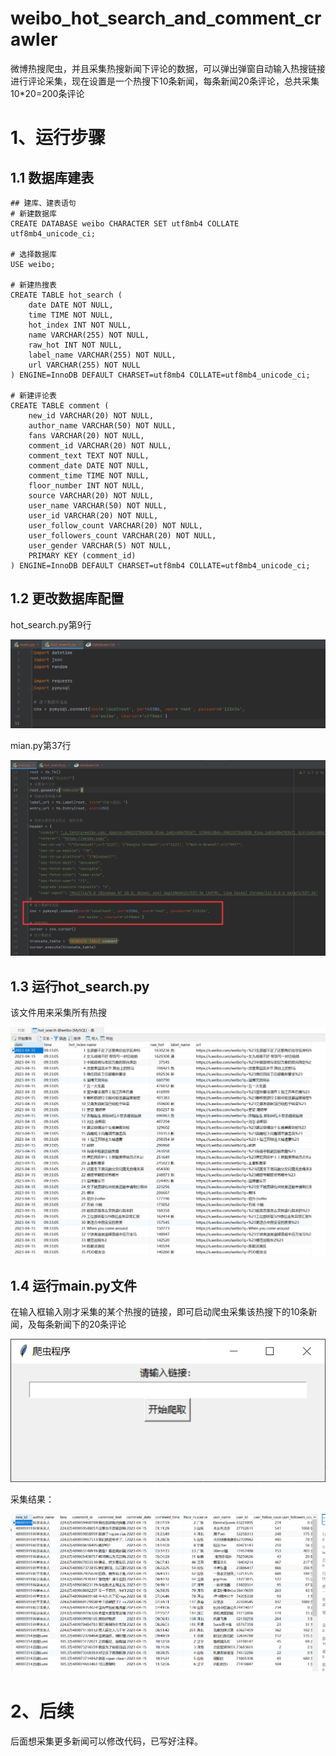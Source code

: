 # weibo_hot_search_and_comment_crawler
微博热搜爬虫，并且采集热搜新闻下评论的数据，可以弹出弹窗自动输入热搜链接进行评论采集，现在设置是一个热搜下10条新闻，每条新闻20条评论，总共采集10*20=200条评论

# 1、运行步骤

## 1.1 数据库建表

```mysql
## 建库、建表语句
# 新建数据库
CREATE DATABASE weibo CHARACTER SET utf8mb4 COLLATE utf8mb4_unicode_ci;

# 选择数据库
USE weibo;

# 新建热搜表
CREATE TABLE hot_search (
    date DATE NOT NULL,
    time TIME NOT NULL,
    hot_index INT NOT NULL,
    name VARCHAR(255) NOT NULL,
    raw_hot INT NOT NULL,
    label_name VARCHAR(255) NOT NULL,
    url VARCHAR(255) NOT NULL
) ENGINE=InnoDB DEFAULT CHARSET=utf8mb4 COLLATE=utf8mb4_unicode_ci;

# 新建评论表
CREATE TABLE comment (
    new_id VARCHAR(20) NOT NULL,
    author_name VARCHAR(50) NOT NULL,
    fans VARCHAR(20) NOT NULL,
    comment_id VARCHAR(20) NOT NULL,
    comment_text TEXT NOT NULL,
    comment_date DATE NOT NULL,
    comment_time TIME NOT NULL,
    floor_number INT NOT NULL,
    source VARCHAR(20) NOT NULL,
    user_name VARCHAR(50) NOT NULL,
    user_id VARCHAR(20) NOT NULL,
    user_follow_count VARCHAR(20) NOT NULL,
    user_followers_count VARCHAR(20) NOT NULL,
    user_gender VARCHAR(5) NOT NULL,
    PRIMARY KEY (comment_id)
) ENGINE=InnoDB DEFAULT CHARSET=utf8mb4 COLLATE=utf8mb4_unicode_ci;
```

## 1.2 更改数据库配置

hot_search.py第9行

![image-1](/img/1.png)

mian.py第37行

![image-1](/img/2.png)

## 1.3 运行hot_search.py

该文件用来采集所有热搜

![image-1](/img/3.png)

## 1.4 运行main.py文件

在输入框输入刚才采集的某个热搜的链接，即可启动爬虫采集该热搜下的10条新闻，及每条新闻下的20条评论

![image-1](/img/4.png)

采集结果：

![image-1](/img/5.png)

# 2、后续

后面想采集更多新闻可以修改代码，已写好注释。
